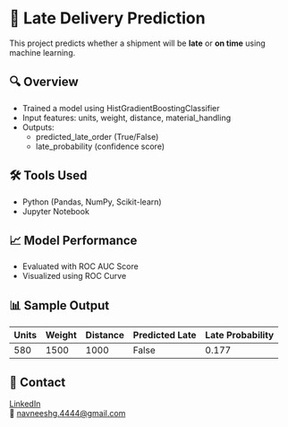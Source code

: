 # 🚚 Late Delivery Prediction

This project predicts whether a shipment will be **late** or **on time** using machine learning.

## 🔍 Overview

- Trained a model using HistGradientBoostingClassifier
- Input features: units, weight, distance, material_handling
- Outputs:
  - predicted_late_order (True/False)
  - late_probability (confidence score)

## 🛠️ Tools Used

- Python (Pandas, NumPy, Scikit-learn)
- Jupyter Notebook

## 📈 Model Performance

- Evaluated with ROC AUC Score
- Visualized using ROC Curve

## 📊 Sample Output

| Units | Weight | Distance | Predicted Late | Late Probability |
|-------|--------|----------|----------------|------------------|
| 580   | 1500   | 1000     | False          | 0.177            |

## 🤝 Contact

[LinkedIn](https://www.linkedin.com/in/navneesh-goyal/)  
📧 navneeshg.4444@gmail.com
